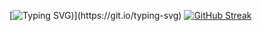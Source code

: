[![Typing SVG](https://readme-typing-svg.demolab.com?font=Oswald&weight=500&size=15&duration=2500&pause=100&color=F71A42&background=DFFF3000&center=true&vCenter=true&multiline=true&random=false&width=436&separator=%3C&lines=Novice+learner+on+almost+everything+%5E_%5E%3CTrying+to+learn+new+things+;))](https://git.io/typing-svg)
[![GitHub Streak](https://streak-stats.demolab.com/?user=Hanszyy)](https://git.io/streak-stats)
